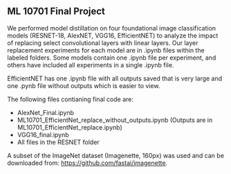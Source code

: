 ## ML 10701 Final Project

We performed model distillation on four foundational image classification models (RESNET-18, AlexNET, VGG16, EfficientNET) to analyze the impact of replacing select convolutional layers with linear layers. Our layer replacement experiments for each model are in .ipynb files within the labeled folders. Some models contain one .ipynb file per experiment, and others have included all experiments in a single .ipynb file.

EfficientNET has one .ipynb file with all outputs saved that is very large and one .pynb file without outputs which is easier to view.

The following files contianing final code are:
 - AlexNet_Final.ipynb
 - ML10701_EfficientNet_replace_without_outputs.ipynb (Outputs are in ML10701_EfficientNet_replace.ipynb)
 - VGG16_final.ipynb
 - All files in the RESNET folder

A subset of the ImageNet dataset (Imagenette, 160px) was used and can be downloaded from: https://github.com/fastai/imagenette.
